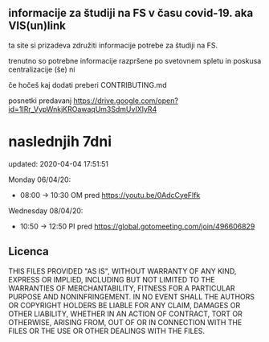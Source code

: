 ## informacije za študiji na FS v času covid-19. aka VIS(un)link
ta site si prizadeva združiti informacije potrebe za študiji na FS. 

trenutno so potrebne informacije razpršene po svetovnem spletu in poskusa centralizacije (še) ni

če hočeš kaj dodati preberi CONTRIBUTING.md

posnetki predavanj https://drive.google.com/open?id=1IRr_VypWnkjKROawaqUm3SdmUvIXlyR4

# naslednjih 7dni
updated: 2020-04-04 17:51:51

Monday 06/04/20:
 - 08:00 -> 10:30
	OM pred https://youtu.be/0AdcCyeFlfk

Wednesday 08/04/20:
 - 10:50 -> 12:50
	PI pred https://global.gotomeeting.com/join/496606829

## Licenca
THIS FILES PROVIDED "AS IS", WITHOUT WARRANTY OF ANY KIND, EXPRESS OR
IMPLIED, INCLUDING BUT NOT LIMITED TO THE WARRANTIES OF MERCHANTABILITY,
FITNESS FOR A PARTICULAR PURPOSE AND NONINFRINGEMENT. IN NO EVENT SHALL THE
AUTHORS OR COPYRIGHT HOLDERS BE LIABLE FOR ANY CLAIM, DAMAGES OR OTHER
LIABILITY, WHETHER IN AN ACTION OF CONTRACT, TORT OR OTHERWISE, ARISING FROM,
OUT OF OR IN CONNECTION WITH THE FILES OR THE USE OR OTHER DEALINGS WITH THE FILES.
